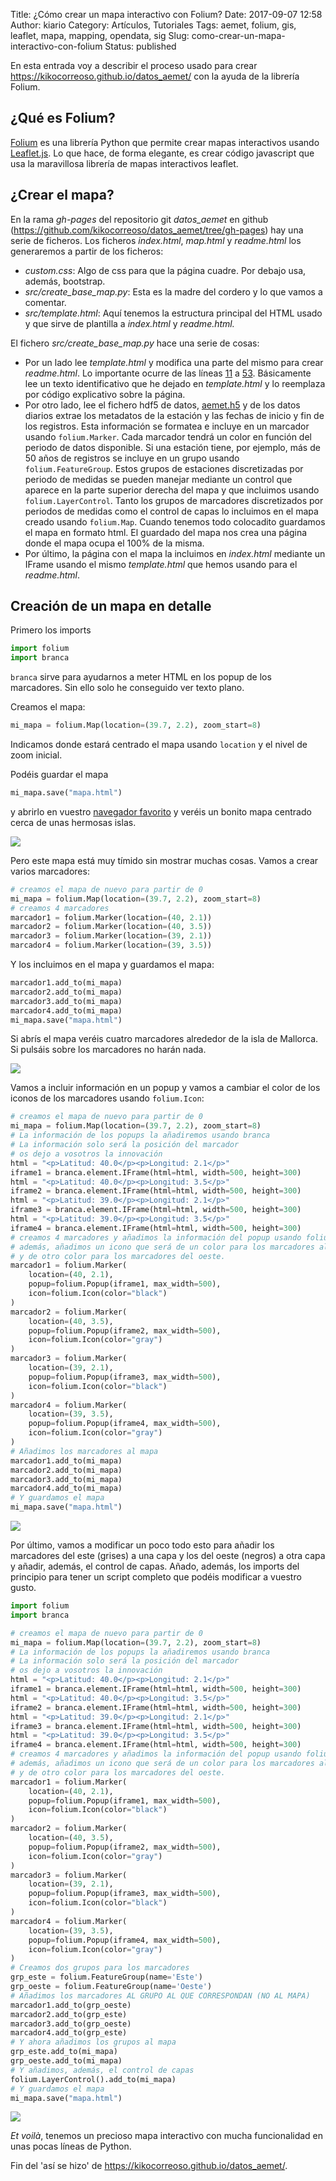 Title: ¿Cómo crear un mapa interactivo con Folium?
Date: 2017-09-07 12:58
Author: kiario
Category: Artículos, Tutoriales
Tags: aemet, folium, gis, leaflet, mapa, mapping, opendata, sig
Slug: como-crear-un-mapa-interactivo-con-folium
Status: published

En esta entrada voy a describir el proceso usado para crear
<https://kikocorreoso.github.io/datos_aemet/> con la ayuda de la
librería Folium.

¿Qué es Folium?
---------------

[Folium](http://folium.readthedocs.io/en/latest/) es una librería Python
que permite crear mapas interactivos usando
[Leaflet.js](http://leafletjs.com/). Lo que hace, de forma elegante, es
crear código javascript que usa la maravillosa librería de mapas
interactivos leaflet.

¿Crear el mapa?
---------------

En la rama *gh-pages* del repositorio git *datos\_aemet* en github
(<https://github.com/kikocorreoso/datos_aemet/tree/gh-pages>) hay una
serie de ficheros. Los ficheros *index.html*, *map.html* y *readme.html*
los generaremos a partir de los ficheros:

-   *custom.css*: Algo de css para que la página cuadre. Por debajo usa,
    además, bootstrap.
-   *src/create\_base\_map.py*: Esta es la madre del cordero y lo que
    vamos a comentar.
-   *src/template.html*: Aquí tenemos la estructura principal del HTML
    usado y que sirve de plantilla a *index.html* y *readme.html.*

El fichero *src/create\_base\_map.py* hace una serie de cosas:

-   Por un lado lee *template.html* y modifica una parte del mismo para
    crear *readme.html*. Lo importante ocurre de las líneas
    [11](https://github.com/kikocorreoso/datos_aemet/blob/gh-pages/src/create_base_map.py#L11)
    a
    [53](https://github.com/kikocorreoso/datos_aemet/blob/gh-pages/src/create_base_map.py#L53).
    Básicamente lee un texto identificativo que he dejado en
    *template.html* y lo reemplaza por código explicativo sobre la
    página.
-   Por otro lado, lee el fichero hdf5 de datos,
    [aemet.h5](https://github.com/kikocorreoso/datos_aemet/blob/master/hdf5/aemet.h5.gz)
    y de los datos diarios extrae los metadatos de la estación y las
    fechas de inicio y fin de los registros. Esta información se
    formatea e incluye en un marcador usando `folium.Marker`. Cada
    marcador tendrá un color en función del periodo de datos disponible.
    Si una estación tiene, por ejemplo, más de 50 años de registros se
    incluye en un grupo usando `folium.FeatureGroup`. Estos grupos de
    estaciones discretizadas por periodo de medidas se pueden manejar
    mediante un control que aparece en la parte superior derecha del
    mapa y que incluimos usando `folium.LayerControl`. Tanto los grupos
    de marcadores discretizados por periodos de medidas como el control
    de capas lo incluimos en el mapa creado usando `folium.Map`. Cuando
    tenemos todo colocadito guardamos el mapa en formato html. El
    guardado del mapa nos crea una página donde el mapa ocupa el 100% de
    la misma.
-   Por último, la página con el mapa la incluimos en *index.html*
    mediante un IFrame usando el mismo *template.html* que hemos usando
    para el *readme.html*.

Creación de un mapa en detalle
------------------------------

Primero los imports

```python
import folium
import branca
```

`branca` sirve para ayudarnos a meter HTML en los popup de los
marcadores. Sin ello solo he conseguido ver texto plano.

Creamos el mapa:

```python
mi_mapa = folium.Map(location=(39.7, 2.2), zoom_start=8)
```

Indicamos donde estará centrado el mapa usando `location` y el nivel de
zoom inicial.

Podéis guardar el mapa

```python
mi_mapa.save("mapa.html")
```

y abrirlo en vuestro [navegador
favorito](https://www.mozilla.org/es-ES/firefox/new/?scene=2) y veréis
un bonito mapa centrado cerca de unas hermosas islas.

![](https://www.pybonacci.org/images/2017/09/mapa1-300x148.png?style=centerme)

Pero este mapa está muy tímido sin mostrar muchas cosas. Vamos a crear
varios marcadores:

```python
# creamos el mapa de nuevo para partir de 0
mi_mapa = folium.Map(location=(39.7, 2.2), zoom_start=8)
# creamos 4 marcadores
marcador1 = folium.Marker(location=(40, 2.1))
marcador2 = folium.Marker(location=(40, 3.5))
marcador3 = folium.Marker(location=(39, 2.1))
marcador4 = folium.Marker(location=(39, 3.5))
```

Y los incluimos en el mapa y guardamos el mapa:

```python
marcador1.add_to(mi_mapa)
marcador2.add_to(mi_mapa)
marcador3.add_to(mi_mapa)
marcador4.add_to(mi_mapa)
mi_mapa.save("mapa.html")
```

Si abrís el mapa veréis cuatro marcadores alrededor de la isla de
Mallorca. Si pulsáis sobre los marcadores no harán nada.

![](https://www.pybonacci.org/images/2017/09/mapa2-300x147.png?style=centerme)

Vamos a incluir información en un popup y vamos a cambiar el color de
los iconos de los marcadores usando `folium.Icon`:

```python
# creamos el mapa de nuevo para partir de 0
mi_mapa = folium.Map(location=(39.7, 2.2), zoom_start=8)
# La información de los popups la añadiremos usando branca
# La información solo será la posición del marcador
# os dejo a vosotros la innovación
html = "<p>Latitud: 40.0</p><p>Longitud: 2.1</p>"
iframe1 = branca.element.IFrame(html=html, width=500, height=300)
html = "<p>Latitud: 40.0</p><p>Longitud: 3.5</p>"
iframe2 = branca.element.IFrame(html=html, width=500, height=300)
html = "<p>Latitud: 39.0</p><p>Longitud: 2.1</p>"
iframe3 = branca.element.IFrame(html=html, width=500, height=300)
html = "<p>Latitud: 39.0</p><p>Longitud: 3.5</p>"
iframe4 = branca.element.IFrame(html=html, width=500, height=300)
# creamos 4 marcadores y añadimos la información del popup usando folium.Popup
# además, añadimos un icono que será de un color para los marcadores al este
# y de otro color para los marcadores del oeste.
marcador1 = folium.Marker(
    location=(40, 2.1),
    popup=folium.Popup(iframe1, max_width=500),
    icon=folium.Icon(color="black")
)
marcador2 = folium.Marker(
    location=(40, 3.5),
    popup=folium.Popup(iframe2, max_width=500),
    icon=folium.Icon(color="gray")
)
marcador3 = folium.Marker(
    location=(39, 2.1),
    popup=folium.Popup(iframe3, max_width=500),
    icon=folium.Icon(color="black")
)
marcador4 = folium.Marker(
    location=(39, 3.5),
    popup=folium.Popup(iframe4, max_width=500),
    icon=folium.Icon(color="gray")
)
# Añadimos los marcadores al mapa
marcador1.add_to(mi_mapa)
marcador2.add_to(mi_mapa)
marcador3.add_to(mi_mapa)
marcador4.add_to(mi_mapa)
# Y guardamos el mapa
mi_mapa.save("mapa.html")
```

![](https://www.pybonacci.org/images/2017/09/mapa3-300x147.png?style=centerme)

Por último, vamos a modificar un poco todo esto para añadir los
marcadores del este (grises) a una capa y los del oeste (negros) a otra
capa y añadir, además, el control de capas. Añado, además, los imports
del principio para tener un script completo que podéis modificar a
vuestro gusto.

```python
import folium
import branca

# creamos el mapa de nuevo para partir de 0
mi_mapa = folium.Map(location=(39.7, 2.2), zoom_start=8)
# La información de los popups la añadiremos usando branca
# La información solo será la posición del marcador
# os dejo a vosotros la innovación
html = "<p>Latitud: 40.0</p><p>Longitud: 2.1</p>"
iframe1 = branca.element.IFrame(html=html, width=500, height=300)
html = "<p>Latitud: 40.0</p><p>Longitud: 3.5</p>"
iframe2 = branca.element.IFrame(html=html, width=500, height=300)
html = "<p>Latitud: 39.0</p><p>Longitud: 2.1</p>"
iframe3 = branca.element.IFrame(html=html, width=500, height=300)
html = "<p>Latitud: 39.0</p><p>Longitud: 3.5</p>"
iframe4 = branca.element.IFrame(html=html, width=500, height=300)
# creamos 4 marcadores y añadimos la información del popup usando folium.Popup
# además, añadimos un icono que será de un color para los marcadores al este
# y de otro color para los marcadores del oeste.
marcador1 = folium.Marker(
    location=(40, 2.1),
    popup=folium.Popup(iframe1, max_width=500),
    icon=folium.Icon(color="black")
)
marcador2 = folium.Marker(
    location=(40, 3.5),
    popup=folium.Popup(iframe2, max_width=500),
    icon=folium.Icon(color="gray")
)
marcador3 = folium.Marker(
    location=(39, 2.1),
    popup=folium.Popup(iframe3, max_width=500),
    icon=folium.Icon(color="black")
)
marcador4 = folium.Marker(
    location=(39, 3.5),
    popup=folium.Popup(iframe4, max_width=500),
    icon=folium.Icon(color="gray")
)
# Creamos dos grupos para los marcadores
grp_este = folium.FeatureGroup(name='Este')
grp_oeste = folium.FeatureGroup(name='Oeste')
# Añadimos los marcadores AL GRUPO AL QUE CORRESPONDAN (NO AL MAPA)
marcador1.add_to(grp_oeste)
marcador2.add_to(grp_este)
marcador3.add_to(grp_oeste)
marcador4.add_to(grp_este)
# Y ahora añadimos los grupos al mapa
grp_este.add_to(mi_mapa)
grp_oeste.add_to(mi_mapa)
# Y añadimos, además, el control de capas
folium.LayerControl().add_to(mi_mapa)
# Y guardamos el mapa
mi_mapa.save("mapa.html")
```

![](https://www.pybonacci.org/images/2017/09/mapa4-1-300x148.png?style=centerme)

*Et voilà*, tenemos un precioso mapa interactivo con mucha funcionalidad
en unas pocas líneas de Python.

Fin del 'así se hizo' de <https://kikocorreoso.github.io/datos_aemet/>.
